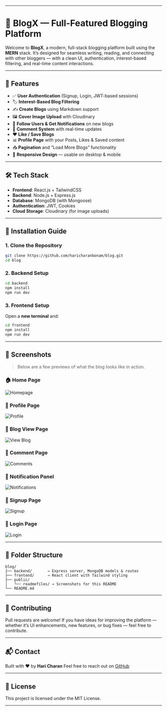 
---


# 📝 BlogX — Full-Featured Blogging Platform

Welcome to **BlogX**, a modern, full-stack blogging platform built using the **MERN** stack. It’s designed for seamless writing, reading, and connecting with other bloggers — with a clean UI, authentication, interest-based filtering, and real-time content interactions.

---

## 🌟 Features

- ✅ **User Authentication** (Signup, Login, JWT-based sessions)
- 🏷️ **Interest-Based Blog Filtering**
- ✍️ **Create Blogs** using Markdown support
- 🖼️ **Cover Image Upload** with Cloudinary
- 🔔 **Follow Users & Get Notifications** on new blogs
- 💬 **Comment System** with real-time updates
- ❤️ **Like / Save Blogs**
- 📊 **Profile Page** with your Posts, Likes & Saved content
- 📥 **Pagination** and “Load More Blogs” functionality
- 🌈 **Responsive Design** — usable on desktop & mobile

---

## 🛠️ Tech Stack

- **Frontend**: React.js + TailwindCSS
- **Backend**: Node.js + Express.js
- **Database**: MongoDB (with Mongoose)
- **Authentication**: JWT, Cookies
- **Cloud Storage**: Cloudinary (for image uploads)

---

## 🚀 Installation Guide

### 1. Clone the Repository
```bash
git clone https://github.com/haricharanbonam/blog.git
cd blog
````

### 2. Backend Setup

```bash
cd backend
npm install
npm run dev
```

### 3. Frontend Setup

Open a **new terminal** and:

```bash
cd frontend
npm install
npm run dev
```

---

## 📸 Screenshots

> Below are a few previews of what the blog looks like in action.

### 🏠 Home Page

![Homepage](https://github.com/haricharanbonam/blog/blob/main/public/readmefiles/img1.png)

### 👤 Profile Page

![Profile](https://github.com/haricharanbonam/blog/blob/main/public/readmefiles/img2.png)

### 📖 Blog View Page

![View Blog](https://github.com/haricharanbonam/blog/blob/main/public/readmefiles/img3.png)

### 💬 Comment Page

![Comments](https://github.com/haricharanbonam/blog/blob/main/public/readmefiles/img4.png)

### 🔔 Notification Panel

![Notifications](https://github.com/haricharanbonam/blog/blob/main/public/readmefiles/img5.png)

### 📝 Signup Page

![Signup](https://github.com/haricharanbonam/blog/blob/main/public/readmefiles/img6.png)

### 🔐 Login Page

![Login](https://github.com/haricharanbonam/blog/blob/main/public/readmefiles/img7.png)

---

## 📁 Folder Structure

```
blog/
├── backend/       → Express server, MongoDB models & routes
├── frontend/      → React client with Tailwind styling
├── public/
│   └── readmefiles/ → Screenshots for this README
└── README.md
```

---

## 🤝 Contributing

Pull requests are welcome! If you have ideas for improving the platform — whether it’s UI enhancements, new features, or bug fixes — feel free to contribute.

---

## 📬 Contact

Built with ❤️ by **Hari Charan**
Feel free to reach out on [GitHub](https://github.com/haricharanbonam)

---

## 📃 License

This project is licensed under the MIT License.


---




